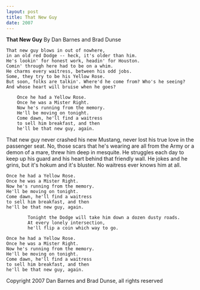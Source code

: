 ```yaml
---
layout: post
title: That New Guy
date: 2007
---
```


<b>That New Guy</b>
By Dan Barnes and Brad Dunse

	That new guy blows in out of nowhere,
	in an old red Dodge -- heck, it's older than him.
	He's lookin' for honest work, headin' for Houston.
	Comin' through here had to be on a whim.
	He charms every waitress, between his odd jobs.
	Some, they try to be his Yellow Rose.
	But soon, folks are talkin'. Where'd he come from? Who's he seeing?
	And whose heart will bruise when he goes?

 		Once he had a Yellow Rose.
		Once he was a Mister Right.
		Now he's running from the memory.
		He'll be moving on tonight.
		Come dawn, he'll find a waitress
		to sell him breakfast, and then
		he'll be that new guy, again.

  That new guy never crashed his new Mustang,
	never lost his true love in the passenger seat.
	No, those scars that he's wearing are all from the Army
	or a demon of a mare, threw him deep in mesquite.
	He struggles each day to keep up his guard
	and his heart behind that friendly wall.
	He jokes and he grins, but it's hokum and it's bluster.
	No waitress ever knows him at all.

    Once he had a Yellow Rose.
    Once he was a Mister Right.
    Now he's running from the memory.
    He'll be moving on tonight.
    Come dawn, he'll find a waitress
    to sell him breakfast, and then
    he'll be that new guy, again.

			Tonight the Dodge will take him down a dozen dusty roads.
			At every lonely intersection,
			he'll flip a coin which way to go.

    Once he had a Yellow Rose.
    Once he was a Mister Right.
    Now he's running from the memory.
    He'll be moving on tonight.
    Come dawn, he'll find a waitress
    to sell him breakfast, and then
    he'll be that new guy, again.


Copyright 2007 Dan Barnes and Brad Dunse, all rights reserved
